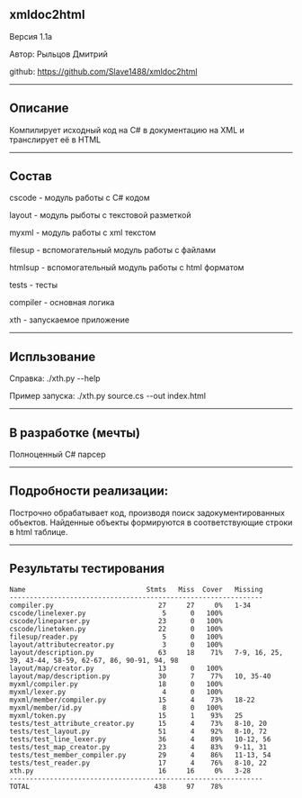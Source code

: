 xmldoc2html
----------------

Версия 1.1a

Автор: Рыльцов Дмитрий

github: https://github.com/Slave1488/xmldoc2html

--------

Описание
----------------

Компилирует исходный код на C# в документацию на XML и транслирует её в HTML

--------

Состав
----------------

cscode - модуль работы с C# кодом

layout - модуль рыботы с текстовой разметкой

myxml - модуль работы с xml текстом

filesup - вспомогательный модуль работы с файлами

htmlsup - вспомогательный модуль работы с html форматом

tests - тесты

compiler - основная логика

xth - запускаемое приложение

--------

Испльзование
----------------

Справка: ./xth.py --help

Пример запуска: ./xth.py source.cs --out index.html

--------

В разработке (мечты)
----------------

Полноценный C# парсер

--------

Подробности реализации:
----------------

Построчно обрабатывает код, производя поиск задокументированных объектов.
Найденные объекты формируются в соответствующие строки в html таблице.

--------

Результаты тестирования
----------------

    Name                              Stmts   Miss  Cover   Missing
    ---------------------------------------------------------------
    compiler.py                          27     27     0%   1-34
    cscode/linelexer.py                   5      0   100%
    cscode/lineparser.py                 23      0   100%
    cscode/linetoken.py                  22      0   100%
    filesup/reader.py                     5      0   100%
    layout/attributecreator.py            3      0   100%
    layout/description.py                63     18    71%   7-9, 16, 25, 39, 43-44, 58-59, 62-67, 86, 90-91, 94, 98
    layout/map/creator.py                13      0   100%
    layout/map/description.py            30      7    77%   10, 35-40
    myxml/compiler.py                    18      0   100%
    myxml/lexer.py                        4      0   100%
    myxml/member/compiler.py             15      4    73%   18-22
    myxml/member/id.py                    8      0   100%
    myxml/token.py                       15      1    93%   25
    tests/test_attribute_creator.py      15      4    73%   8-10, 20
    tests/test_layout.py                 51      4    92%   8-10, 72
    tests/test_line_lexer.py             36      4    89%   10-12, 56
    tests/test_map_creator.py            23      4    83%   9-11, 31
    tests/test_member_compiler.py        29      4    86%   11-13, 54
    tests/test_reader.py                 17      4    76%   8-10, 22
    xth.py                               16     16     0%   3-28
    ---------------------------------------------------------------
    TOTAL                               438     97    78%
